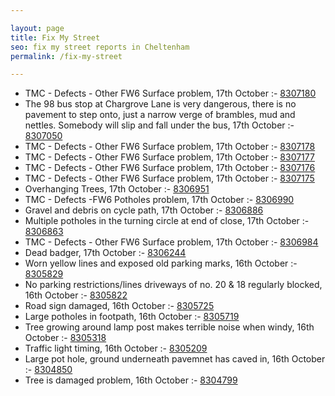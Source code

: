 ```yaml
---

layout: page
title: Fix My Street
seo: fix my street reports in Cheltenham
permalink: /fix-my-street

---
```


<!-- fix_marker starts -->

- TMC - Defects - Other FW6  Surface problem, 17th October :- [8307180](https://www.fixmystreet.com/report/8307180)
- The 98 bus stop at Chargrove Lane is very dangerous, there is no pavement to step onto, just a narrow verge of brambles, mud and nettles. Somebody will slip and fall under the bus, 17th October :- [8307050](https://www.fixmystreet.com/report/8307050)
- TMC - Defects - Other FW6  Surface problem, 17th October :- [8307178](https://www.fixmystreet.com/report/8307178)
- TMC - Defects - Other FW6  Surface problem, 17th October :- [8307177](https://www.fixmystreet.com/report/8307177)
- TMC - Defects - Other FW6  Surface problem, 17th October :- [8307176](https://www.fixmystreet.com/report/8307176)
- TMC - Defects - Other FW6  Surface problem, 17th October :- [8307175](https://www.fixmystreet.com/report/8307175)
- Overhanging Trees, 17th October :- [8306951](https://www.fixmystreet.com/report/8306951)
- TMC - Defects -FW6 Potholes problem, 17th October :- [8306990](https://www.fixmystreet.com/report/8306990)
- Gravel and debris on cycle path, 17th October :- [8306886](https://www.fixmystreet.com/report/8306886)
- Multiple potholes in the turning circle at end of close, 17th October :- [8306863](https://www.fixmystreet.com/report/8306863)
- TMC - Defects - Other FW6  Surface problem, 17th October :- [8306984](https://www.fixmystreet.com/report/8306984)
- Dead badger, 17th October :- [8306244](https://www.fixmystreet.com/report/8306244)
- Worn yellow lines and exposed old parking marks, 16th October :- [8305829](https://www.fixmystreet.com/report/8305829)
- No parking restrictions/lines driveways of no. 20 & 18 regularly blocked, 16th October :- [8305822](https://www.fixmystreet.com/report/8305822)
- Road sign damaged, 16th October :- [8305725](https://www.fixmystreet.com/report/8305725)
- Large potholes in footpath, 16th October :- [8305719](https://www.fixmystreet.com/report/8305719)
- Tree growing around lamp post makes terrible noise when windy, 16th October :- [8305318](https://www.fixmystreet.com/report/8305318)
- Traffic light timing, 16th October :- [8305209](https://www.fixmystreet.com/report/8305209)
- Large pot hole, ground underneath pavemnet has caved in, 16th October :- [8304850](https://www.fixmystreet.com/report/8304850)
- Tree is damaged problem, 16th October :- [8304799](https://www.fixmystreet.com/report/8304799)

<!-- fix_marker ends -->
